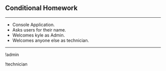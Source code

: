 ## Conditional Homework

---

- Console Application.
- Asks users for their name.
- Welcomes kyle as Admin.
- Welcomes anyone else as technician.

---
!admin

!technician